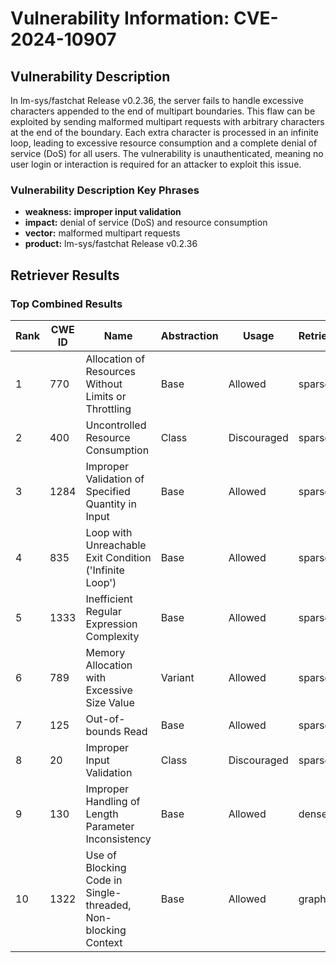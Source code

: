 # Vulnerability Information: CVE-2024-10907

## Vulnerability Description
In lm-sys/fastchat Release v0.2.36, the server fails to handle excessive characters appended to the end of multipart boundaries. This flaw can be exploited by sending malformed multipart requests with arbitrary characters at the end of the boundary. Each extra character is processed in an infinite loop, leading to excessive resource consumption and a complete denial of service (DoS) for all users. The vulnerability is unauthenticated, meaning no user login or interaction is required for an attacker to exploit this issue.

### Vulnerability Description Key Phrases
- **weakness:** **improper input validation**
- **impact:** denial of service (DoS) and resource consumption
- **vector:** malformed multipart requests
- **product:** lm-sys/fastchat Release v0.2.36

## Retriever Results

### Top Combined Results

| Rank | CWE ID | Name | Abstraction | Usage  | Retrievers | Individual Scores |
|------|--------|------|-------------|-------|------------|-------------------|
| 1 | 770 | Allocation of Resources Without Limits or Throttling | Base | Allowed | sparse | 0.493 |
| 2 | 400 | Uncontrolled Resource Consumption | Class | Discouraged | sparse | 0.477 |
| 3 | 1284 | Improper Validation of Specified Quantity in Input | Base | Allowed | sparse | 0.472 |
| 4 | 835 | Loop with Unreachable Exit Condition ('Infinite Loop') | Base | Allowed | sparse | 0.468 |
| 5 | 1333 | Inefficient Regular Expression Complexity | Base | Allowed | sparse | 0.463 |
| 6 | 789 | Memory Allocation with Excessive Size Value | Variant | Allowed | sparse | 0.454 |
| 7 | 125 | Out-of-bounds Read | Base | Allowed | sparse | 0.449 |
| 8 | 20 | Improper Input Validation | Class | Discouraged | sparse | 0.448 |
| 9 | 130 | Improper Handling of Length Parameter Inconsistency | Base | Allowed | dense | 0.495 |
| 10 | 1322 | Use of Blocking Code in Single-threaded, Non-blocking Context | Base | Allowed | graph | 0.002 |

